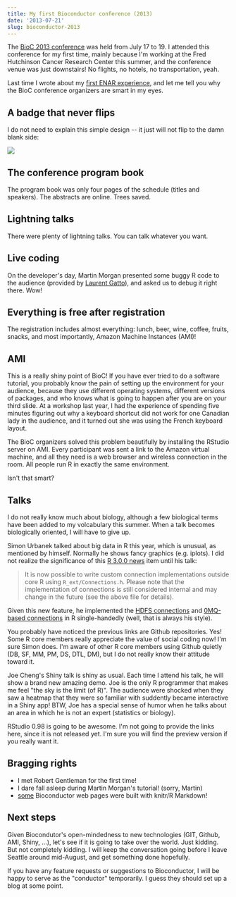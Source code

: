 ```yaml
---
title: My first Bioconductor conference (2013)
date: '2013-07-21'
slug: bioconductor-2013
---
```


The [BioC 2013 conference](https://secure.bioconductor.org/BioC2013/) was
held from July 17 to 19. I attended this conference for my first time,
mainly because I'm working at the Fred Hutchinson Cancer Research Center
this summer, and the conference venue was just downstairs! No flights, no
hotels, no transportation, yeah.

Last time I wrote about my [first ENAR
experience](/en/2013/03/on-enar-or-statistical-meetings-in-general/), and
let me tell you why the BioC conference organizers are smart in my eyes.

## A badge that never flips

I do not need to explain this simple design -- it just will not flip to the
damn blank side:

![](http://i.imgur.com/fOy3LtR.jpg)

## The conference program book

The program book was only four pages of the schedule (titles and speakers).
The abstracts are online. Trees saved.

## Lightning talks

There were plenty of lightning talks. You can talk whatever you want.

## Live coding

On the developer's day, Martin Morgan presented some buggy R code to the
audience (provided by [Laurent
Gatto](http://proteome.sysbiol.cam.ac.uk/lgatto/)), and asked us to debug it
right there. Wow!

## Everything is free after registration

The registration includes almost everything: lunch, beer, wine, coffee, fruits,
snacks, and most importantly, Amazon Machine Instances (AMI)!

## AMI

This is a really shiny point of BioC! If you have ever tried to do a
software tutorial, you probably know the pain of setting up the environment
for your audience, because they use different operating systems, different
versions of packages, and who knows what is going to happen after you are on
your third slide. At a workshop last year, I had the experience of spending
five minutes figuring out why a keyboard shortcut did not work for one
Canadian lady in the audience, and it turned out she was using the French
keyboard layout.

The BioC organizers solved this problem beautifully by installing the
RStudio server on AMI. Every participant was sent a link to the Amazon
virtual machine, and all they need is a web browser and wireless connection
in the room. All people run R in exactly the same environment.

Isn't that smart?

## Talks

I do not really know much about biology, although a few biological terms
have been added to my volcabulary this summer. When a talk becomes
biologically oriented, I will have to give up.

Simon Urbanek talked about big data in R this year, which is unusual, as
mentioned by himself. Normally he shows fancy graphics (e.g. iplots). I did
not realize the significance of this [R 3.0.0
news](http://cran.r-project.org/src/base/NEWS.html) item until his talk:

> It is now possible to write custom connection implementations outside core
  R using `R_ext/Connections.h`. Please note that the implementation of
  connections is still considered internal and may change in the future (see
  the above file for details).

Given this new feature, he implemented the [HDFS
connections](https://github.com/s-u/hdfsc) and [0MQ-based
connections](https://github.com/s-u/zmqc) in R single-handedly (well, that
is always his style).

You probably have noticed the previous links are Github repositories. Yes!
Some R core members really appreciate the value of social coding now! I'm
sure Simon does. I'm aware of other R core members using Github quietly (DB,
SF, MM, PM, DS, DTL, DM), but I do not really know their attitude toward it.

Joe Cheng's Shiny talk is shiny as usual. Each time I attend his talk, he
will show a brand new amazing demo. Joe is the only R programmer that makes
me feel "the sky is the limit (of R)". The audience were shocked when they
saw a heatmap that they were so familiar with suddently became interactive
in a Shiny app! BTW, Joe has a special sense of humor when he talks about
an area in which he is not an expert (statistics or biology).

RStudio 0.98 is going to be awesome. I'm not going to provide the links
here, since it is not released yet. I'm sure you will find the preview
version if you really want it.

## Bragging rights

- I met Robert Gentleman for the first time!
- I dare fall asleep during Martin Morgan's tutorial! (sorry, Martin)
- [some](http://www.bioconductor.org/help/workflows/) Bioconductor web pages
  were built with knitr/R Markdown!

## Next steps

Given Biocondutor's open-mindedness to new technologies (GIT, Github, AMI,
Shiny, ...), let's see if it is going to take over the world. Just kidding.
But not completely kidding. I will keep the conversation going before I
leave Seattle around mid-August, and get something done hopefully.

If you have any feature requests or suggestions to Bioconductor, I will be
happy to serve as the "conductor" temporarily. I guess they should set up a
blog at some point.
